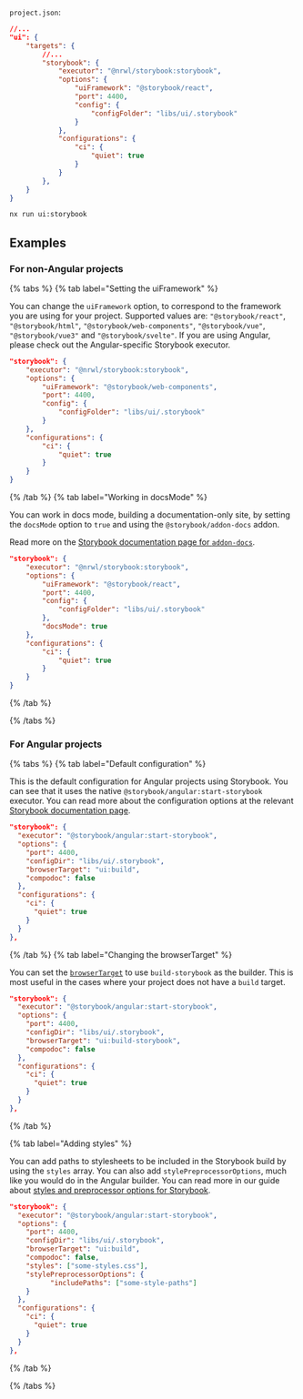 `project.json`:

```json
//...
"ui": {
    "targets": {
        //...
        "storybook": {
            "executor": "@nrwl/storybook:storybook",
            "options": {
                "uiFramework": "@storybook/react",
                "port": 4400,
                "config": {
                    "configFolder": "libs/ui/.storybook"
                }
            },
            "configurations": {
                "ci": {
                    "quiet": true
                }
            }
        },
    }
}
```

```bash
nx run ui:storybook
```

## Examples

### For non-Angular projects

{% tabs %}
{% tab label="Setting the uiFramework" %}

You can change the `uiFramework` option, to correspond to the framework you are using for your project. Supported values are: `"@storybook/react"`, `"@storybook/html"`, `"@storybook/web-components"`, `"@storybook/vue"`, `"@storybook/vue3"` and `"@storybook/svelte"`. If you are using Angular, please check out the Angular-specific Storybook executor.

```json
"storybook": {
    "executor": "@nrwl/storybook:storybook",
    "options": {
        "uiFramework": "@storybook/web-components",
        "port": 4400,
        "config": {
            "configFolder": "libs/ui/.storybook"
        }
    },
    "configurations": {
        "ci": {
            "quiet": true
        }
    }
}
```

{% /tab %}
{% tab label="Working in docsMode" %}

You can work in docs mode, building a documentation-only site, by setting the `docsMode` option to `true` and using the `@storybook/addon-docs` addon.

Read more on the [Storybook documentation page for `addon-docs`](https://storybook.js.org/addons/@storybook/addon-docs).

```json
"storybook": {
    "executor": "@nrwl/storybook:storybook",
    "options": {
        "uiFramework": "@storybook/react",
        "port": 4400,
        "config": {
            "configFolder": "libs/ui/.storybook"
        },
        "docsMode": true
    },
    "configurations": {
        "ci": {
            "quiet": true
        }
    }
}
```

{% /tab %}

{% /tabs %}

### For Angular projects

{% tabs %}
{% tab label="Default configuration" %}

This is the default configuration for Angular projects using Storybook. You can see that it uses the native `@storybook/angular:start-storybook` executor. You can read more about the configuration options at the relevant [Storybook documentation page](https://storybook.js.org/docs/angular/get-started/install).

```json
"storybook": {
  "executor": "@storybook/angular:start-storybook",
  "options": {
    "port": 4400,
    "configDir": "libs/ui/.storybook",
    "browserTarget": "ui:build",
    "compodoc": false
  },
  "configurations": {
    "ci": {
      "quiet": true
    }
  }
},
```

{% /tab %}
{% tab label="Changing the browserTarget" %}

You can set the [`browserTarget`](/packages/storybook/documents/angular-browser-target) to use `build-storybook` as the builder. This is most useful in the cases where your project does not have a `build` target.

```json
"storybook": {
  "executor": "@storybook/angular:start-storybook",
  "options": {
    "port": 4400,
    "configDir": "libs/ui/.storybook",
    "browserTarget": "ui:build-storybook",
    "compodoc": false
  },
  "configurations": {
    "ci": {
      "quiet": true
    }
  }
},
```

{% /tab %}

{% tab label="Adding styles" %}

You can add paths to stylesheets to be included in the Storybook build by using the `styles` array. You can also add `stylePreprocessorOptions`, much like you would do in the Angular builder. You can read more in our guide about [styles and preprocessor options for Storybook](/packages/storybook/documents/angular-configuring-styles).

```json
"storybook": {
  "executor": "@storybook/angular:start-storybook",
  "options": {
    "port": 4400,
    "configDir": "libs/ui/.storybook",
    "browserTarget": "ui:build",
    "compodoc": false,
    "styles": ["some-styles.css"],
    "stylePreprocessorOptions": {
          "includePaths": ["some-style-paths"]
    }
  },
  "configurations": {
    "ci": {
      "quiet": true
    }
  }
},
```

{% /tab %}

{% /tabs %}
